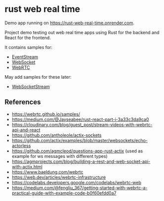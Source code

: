 # rust web real time

Demo app running on https://rust-web-real-time.onrender.com.

Project demo testing out web real time apps using Rust for the backend and React for the frontend.

It contains samples for:

- [EventStream](https://developer.mozilla.org/en-US/docs/Web/API/EventSource)
- [WebSocket](https://developer.mozilla.org/en-US/docs/Web/API/WebSocket)
- [WebRTC](https://webrtc.org/)

May add samples for these later:

- [WebSocketStream](https://developer.mozilla.org/en-US/docs/Web/API/WebSocketStream)

## References

- https://webrtc.github.io/samples/
- https://medium.com/@Jayseabee/rust-react-part-i-3a33c3da9ca0
- https://cloudinary.com/blog/guest_post/stream-videos-with-webrtc-api-and-react
- https://github.com/antholeole/actix-sockets
- https://github.com/actix/examples/blob/master/websockets/echo-actorless
- https://github.com/agmcleod/questions-app-rust-actix (used as example for ws messages with different types)
- https://agmprojects.com/blog/building-a-rest-and-web-socket-api-with-actix.html
- https://www.baeldung.com/webrtc
- https://web.dev/articles/webrtc-infrastructure
- https://codelabs.developers.google.com/codelabs/webrtc-web
- https://medium.com/@fengliu_367/getting-started-with-webrtc-a-practical-guide-with-example-code-b0f60efdd0a7
